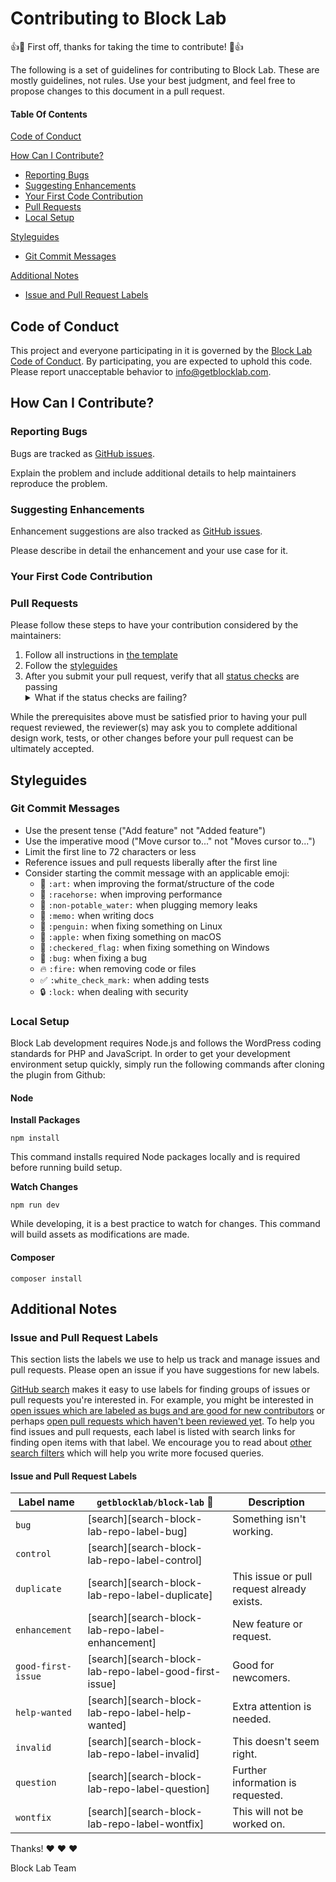 # Contributing to Block Lab

:+1::tada: First off, thanks for taking the time to contribute! :tada::+1:

The following is a set of guidelines for contributing to Block Lab.  These are mostly guidelines, not rules.  Use your best judgment, and feel free to propose changes to this document in a pull request.

#### Table Of Contents

[Code of Conduct](#code-of-conduct)

[How Can I Contribute?](#how-can-i-contribute)
  * [Reporting Bugs](#reporting-bugs)
  * [Suggesting Enhancements](#suggesting-enhancements)
  * [Your First Code Contribution](#your-first-code-contribution)
  * [Pull Requests](#pull-requests)
  * [Local Setup](#local-setup)

[Styleguides](#styleguides)
  * [Git Commit Messages](#git-commit-messages)

[Additional Notes](#additional-notes)
  * [Issue and Pull Request Labels](#issue-and-pull-request-labels)

## Code of Conduct

This project and everyone participating in it is governed by the [Block Lab Code of Conduct](CODE_OF_CONDUCT.md). By participating, you are expected to uphold this code.  Please report unacceptable behavior to [info@getblocklab.com](mailto:info@getblocklab.com).

## How Can I Contribute?

### Reporting Bugs

Bugs are tracked as [GitHub issues](https://guides.github.com/features/issues/).

Explain the problem and include additional details to help maintainers reproduce the problem.

### Suggesting Enhancements

Enhancement suggestions are also tracked as [GitHub issues](https://guides.github.com/features/issues/).

Please describe in detail the enhancement and your use case for it.

### Your First Code Contribution

### Pull Requests

Please follow these steps to have your contribution considered by the maintainers:

1. Follow all instructions in [the template](.github/PULL_REQUEST_TEMPLATE.md)
2. Follow the [styleguides](#styleguides)
3. After you submit your pull request, verify that all [status checks](https://help.github.com/articles/about-status-checks/) are passing <details><summary>What if the status checks are failing?</summary>If a status check is failing, and you believe that the failure is unrelated to your change, please leave a comment on the pull request explaining why you believe the failure is unrelated.  A maintainer will re-run the status check for you.  If we conclude that the failure was a false positive, then we will open an issue to track that problem with our status check suite.</details>

While the prerequisites above must be satisfied prior to having your pull request reviewed, the reviewer(s) may ask you to complete additional design work, tests, or other changes before your pull request can be ultimately accepted.

## Styleguides

### Git Commit Messages

* Use the present tense ("Add feature" not "Added feature")
* Use the imperative mood ("Move cursor to..." not "Moves cursor to...")
* Limit the first line to 72 characters or less
* Reference issues and pull requests liberally after the first line
* Consider starting the commit message with an applicable emoji:
    * :art: `:art:` when improving the format/structure of the code
    * :racehorse: `:racehorse:` when improving performance
    * :non-potable_water: `:non-potable_water:` when plugging memory leaks
    * :memo: `:memo:` when writing docs
    * :penguin: `:penguin:` when fixing something on Linux
    * :apple: `:apple:` when fixing something on macOS
    * :checkered_flag: `:checkered_flag:` when fixing something on Windows
    * :bug: `:bug:` when fixing a bug
    * :fire: `:fire:` when removing code or files
    * :white_check_mark: `:white_check_mark:` when adding tests
    * :lock: `:lock:` when dealing with security

### Local Setup

Block Lab development requires Node.js and follows the WordPress coding standards for PHP and JavaScript. In order to get your development environment setup quickly, simply run the following commands after cloning the plugin from Github:

#### Node

**Install Packages**

```
npm install
```

This command installs required Node packages locally and is required before running build setup.

**Watch Changes**

```
npm run dev
```

While developing, it is a best practice to watch for changes. This command will build assets as modifications are made.

#### Composer

```
composer install
```

## Additional Notes

### Issue and Pull Request Labels

This section lists the labels we use to help us track and manage issues and pull requests.  Please open an issue if you have suggestions for new labels.

[GitHub search](https://help.github.com/articles/searching-issues/) makes it easy to use labels for finding groups of issues or pull requests you're interested in.  For example, you might be interested in [open issues which are labeled as bugs and are good for new contributors](https://github.com/getblocklab/block-lab/issues?q=is%3Aopen+is%3Aissue+label%3Abug+label%3A%22good+first+issue%22) or perhaps [open pull requests which haven't been reviewed yet](https://github.com/getblocklab/block-lab/pulls?q=is%3Apr+is%3Aopen+review%3Anone).  To help you find issues and pull requests, each label is listed with search links for finding open items with that label.  We  encourage you to read about [other search filters](https://help.github.com/articles/searching-issues/) which will help you write more focused queries.

#### Issue and Pull Request Labels

| Label name | `getblocklab/block-lab` :mag_right: | Description |
| --- | --- | --- |
| `bug` | [search][search-block-lab-repo-label-bug] | Something isn't working. |
| `control` | [search][search-block-lab-repo-label-control] |  |
| `duplicate` | [search][search-block-lab-repo-label-duplicate] | This issue or pull request already exists. |
| `enhancement` | [search][search-block-lab-repo-label-enhancement] | New feature or request. |
| `good-first-issue` | [search][search-block-lab-repo-label-good-first-issue] | Good for newcomers. |
| `help-wanted` | [search][search-block-lab-repo-label-help-wanted] | Extra attention is needed. |
| `invalid` | [search][search-block-lab-repo-label-invalid] | This doesn't seem right. |
| `question` | [search][search-block-lab-repo-label-question] | Further information is requested. |
| `wontfix` | [search][search-block-lab-repo-label-wontfix] | This will not be worked on. |

Thanks! :heart: :heart: :heart:

Block Lab Team

